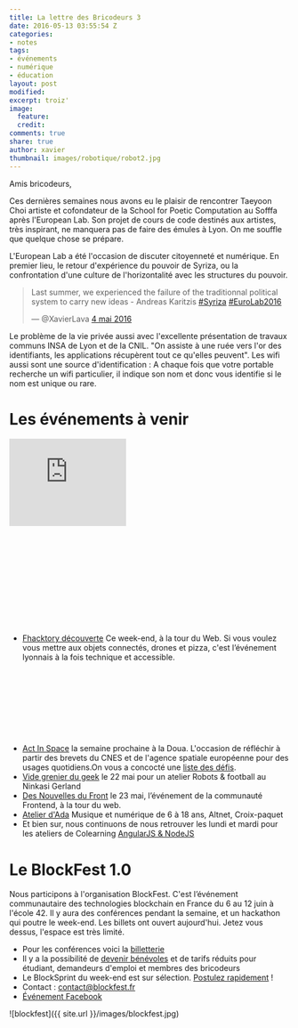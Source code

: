 ```yaml
---
title: La lettre des Bricodeurs 3
date: 2016-05-13 03:55:54 Z
categories:
- notes
tags:
- événements
- numérique
- éducation
layout: post
modified: 
excerpt: troiz'
image:
  feature: 
  credit: 
comments: true
share: true
author: xavier
thumbnail: images/robotique/robot2.jpg
---
```


Amis bricodeurs,

Ces dernières semaines nous avons eu le plaisir de rencontrer Taeyoon Choi artiste et cofondateur de la School for Poetic Computation au Sofffa après l'European Lab. Son projet de cours de code destinés aux artistes, très inspirant, ne manquera pas de faire des émules à Lyon. On me souffle que quelque chose se prépare.

L'European Lab a été l'occasion de discuter citoyenneté et numérique. En premier lieu, le retour d'expérience du pouvoir de Syriza, ou la confrontation d'une culture de l'horizontalité avec les structures du pouvoir.
<blockquote class="twitter-tweet" data-lang="fr"><p lang="en" dir="ltr">Last summer, we experienced the failure of the traditionnal political system to carry new ideas - Andreas Karitzis <a href="https://twitter.com/hashtag/Syriza?src=hash">#Syriza</a> <a href="https://twitter.com/hashtag/EuroLab2016?src=hash">#EuroLab2016</a></p>&mdash; @XavierLava <a href="https://twitter.com/XavierLava/status/727886035800166402">4 mai 2016</a></blockquote>

Le problème de la vie privée aussi avec l'excellente présentation de travaux communs INSA de Lyon et de la CNIL. "On assiste à une ruée vers l'or des identifiants, les applications récupèrent tout ce qu'elles peuvent". Les wifi aussi sont une source d'identification : A chaque fois que votre portable recherche un wifi particulier, il indique son nom et donc vous identifie si le nom est unique ou rare. 

# Les événements à venir 

<div class="pull-right" style="width: 28rem; height: 21rem;"><iframe width="210" height="157" src="https://www.youtube.com/v/zeZ2-sb7sBk" frameborder="0" ></iframe></div>

* [Fhacktory découverte](https://yurplan.com/event/f-HAC-Ktory-Decouverte/8214 ) Ce week-end, à la tour du Web. Si vous voulez vous mettre aux objets connectés, drones et pizza, c'est l’événement lyonnais à la fois technique et accessible.

<br/><br/><br/><br/><br/><br/><br/>

* [Act In Space](http://www.actinspace.org/) la semaine prochaine à la Doua. L'occasion de réfléchir à partir des brevets du CNES et de l'agence spatiale européenne pour des usages quotidiens.On vous a concocté une [liste des défis](http://lesbricodeurs.fr/ActInSpace/).
* [Vide grenier du geek](http://www.aoa-prod.com/vide-grenier-du-geek/) le 22 mai pour un atelier Robots & football au Ninkasi Gerland
* [Des Nouvelles du Front](https://www.facebook.com/events/234683413576030/) le 23 mai, l’événement de la communauté Frontend, à la tour du web.
* [Atelier d'Ada](http://lesbricodeurs.fr/AteliersdAda/) Musique et numérique de 6 à 18 ans, Altnet, Croix-paquet
* Et bien sur, nous continuons de nous retrouver les lundi et mardi pour les ateliers de Colearning [AngularJS & NodeJS](http://www.meetup.com/fr-FR/Design-et-technologie-pour-projets-citoyens/)

# Le BlockFest 1.0
Nous participons à l'organisation BlockFest. C'est l’événement communautaire des technologies blockchain en France du 6 au 12 juin à l'école 42. Il y aura des conférences pendant la semaine, et un hackathon qui poutre le week-end. Les billets ont ouvert aujourd'hui. Jetez vous dessus, l'espace est très limité.

* Pour les conférences voici la [billetterie](https://www.eventbrite.fr/e/billets-le-blockfest-10-24632664964)
* Il y a la possibilité de [devenir bénévoles]({{site.url}}/BlockFest/Contribuer/) et de tarifs réduits pour étudiant, demandeurs d'emploi et membres des bricodeurs
* Le BlockSprint du week-end est sur sélection. [Postulez rapidement](http://lesbricodeurs.fr/BlockSprint/) !
* Contact : [contact@blockfest.fr](mailto:contact@blockfest.Fr)
* [Événement Facebook](https://www.facebook.com/events/1139612932757643/)

![blockfest]({{ site.url }}/images/blockfest.jpg)